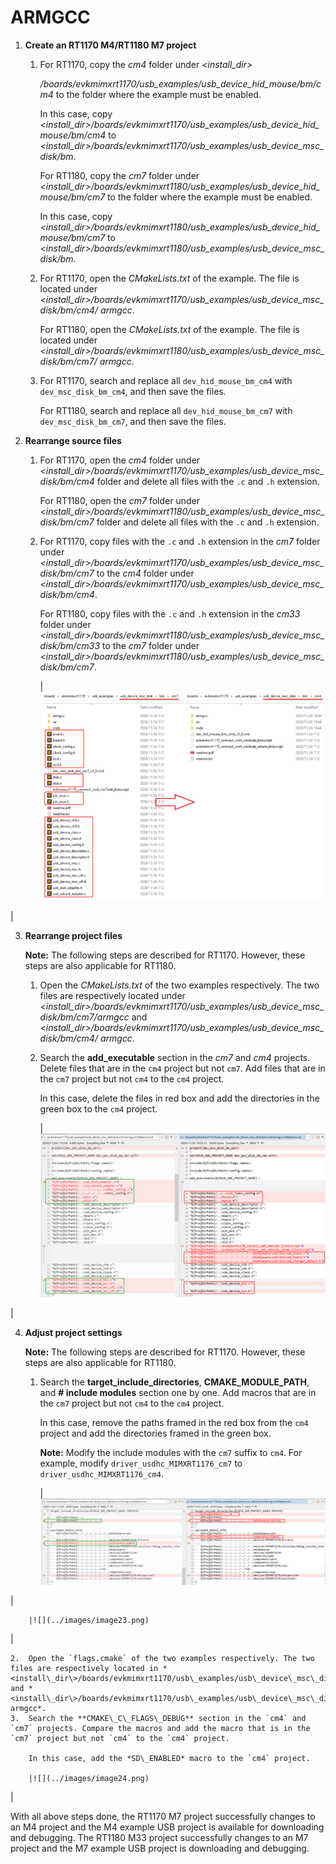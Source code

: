 # ARMGCC

1.  **Create an RT1170 M4/RT1180 M7 project**
    1.  For RT1170, copy the *cm4* folder under *<install\_dir\>*

        */boards/evkmimxrt1170/usb\_examples/usb\_device\_hid\_mouse/bm/cm4* to the folder where the example must be enabled.

        In this case, copy *<install\_dir\>/boards/evkmimxrt1170/usb\_examples/usb\_device\_hid\_mouse/bm/cm4* to *<install\_dir\>/boards/evkmimxrt1170/usb\_examples/usb\_device\_msc\_disk/bm*.

        For RT1180, copy the *cm7* folder under *<install\_dir\>/boards/evkmimxrt1180/usb\_examples/usb\_device\_hid\_mouse/bm/cm7* to the folder where the example must be enabled.

        In this case, copy *<install\_dir\>/boards/evkmimxrt1180/usb\_examples/usb\_device\_hid\_mouse/bm/cm7* to *<install\_dir\>/boards/evkmimxrt1180/usb\_examples/usb\_device\_msc\_disk/bm*.

    2.  For RT1170, open the *CMakeLists.txt* of the example. The file is located under *<install\_dir\>/boards/evkmimxrt1170/usb\_examples/usb\_device\_msc\_disk/bm/cm4/ armgcc*.

        For RT1180, open the *CMakeLists.txt* of the example. The file is located under *<install\_dir\>/boards/evkmimxrt1180/usb\_examples/usb\_device\_msc\_disk/bm/cm7/ armgcc*.

    3.  For RT1170, search and replace all `dev_hid_mouse_bm_cm4` with `dev_msc_disk_bm_cm4`, and then save the files.

        For RT1180, search and replace all `dev_hid_mouse_bm_cm7` with `dev_msc_disk_bm_cm7`, and then save the files.

2.  **Rearrange source files**
    1.  For RT1170, open the *cm4* folder under *<install\_dir\>/boards/evkmimxrt1170/usb\_examples/usb\_device\_msc\_disk/bm/cm4* folder and delete all files with the `.c` and `.h` extension.

        For RT1180, open the *cm7* folder under *<install\_dir\>/boards/evkmimxrt1180/usb\_examples/usb\_device\_msc\_disk/bm/cm7* folder and delete all files with the `.c` and `.h` extension.

    2.  For RT1170, copy files with the `.c` and `.h` extension in the *cm7* folder under *<install\_dir\>/boards/evkmimxrt1170/usb\_examples/usb\_device\_msc\_disk/bm/cm7* to the *cm4* folder under *<install\_dir\>/boards/evkmimxrt1170/usb\_examples/usb\_device\_msc\_disk/bm/cm4*.

        For RT1180, copy files with the `.c` and `.h` extension in the *cm33* folder under *<install\_dir\>/boards/evkmimxrt1180/usb\_examples/usb\_device\_msc\_disk/bm/cm33* to the *cm7* folder under *<install\_dir\>/boards/evkmimxrt1180/usb\_examples/usb\_device\_msc\_disk/bm/cm7*.

        |![](../images/image4.png)

|

3.  **Rearrange project files**

    **Note:** The following steps are described for RT1170. However, these steps are also applicable for RT1180.

    1.  Open the *CMakeLists.txt* of the two examples respectively. The two files are respectively located under *<install\_dir\>/boards/evkmimxrt1170/usb\_examples/usb\_device\_msc\_disk/bm/cm7/armgcc* and *<install\_dir\>/boards/evkmimxrt1170/usb\_examples/usb\_device\_msc\_disk/bm/cm4/ armgcc*.
    2.  Search the **add\_executable** section in the *cm7* and *cm4* projects. Delete files that are in the `cm4` project but not `cm7`. Add files that are in the `cm7` project but not `cm4` to the `cm4` project.

        In this case, delete the files in red box and add the directories in the green box to the `cm4` project.

        |![](../images/image21.png)

|

4.  **Adjust project settings**

    **Note:** The following steps are described for RT1170. However, these steps are also applicable for RT1180.

    1.  Search the **target\_include\_directories**, **CMAKE\_MODULE\_PATH**, and **\# include modules** section one by one. Add macros that are in the `cm7` project but not `cm4` to the `cm4` project.

        In this case, remove the paths framed in the red box from the `cm4` project and add the directories framed in the green box.

        **Note:** Modify the include modules with the `cm7` suffix to `cm4`. For example, modify `driver_usdhc_MIMXRT1176_cm7` to `driver_usdhc_MIMXRT1176_cm4`.

        |![](../images/image22.png)

|

        |![](../images/image23.png)

|

    2.  Open the `flags.cmake` of the two examples respectively. The two files are respectively located in *<install\_dir\>/boards/evkmimxrt1170/usb\_examples/usb\_device\_msc\_disk/bm/cm7/armgcc* and *<install\_dir\>/boards/evkmimxrt1170/usb\_examples/usb\_device\_msc\_disk/bm/cm4/ armgcc*.
    3.  Search the **CMAKE\_C\_FLAGS\_DEBUG** section in the `cm4` and `cm7` projects. Compare the macros and add the macro that is in the `cm7` project but not `cm4` to the `cm4` project.

        In this case, add the *SD\_ENABLED* macro to the `cm4` project.

        |![](../images/image24.png)

|


With all above steps done, the RT1170 M7 project successfully changes to an M4 project and the M4 example USB project is available for downloading and debugging. The RT1180 M33 project successfully changes to an M7 project and the M7 example USB project is downloading and debugging.

